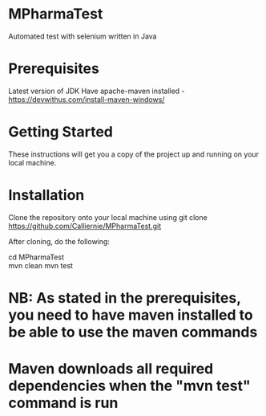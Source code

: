 # MPharmaTest
Automated test with selenium written in Java

# Prerequisites
Latest version of JDK
Have apache-maven installed - https://devwithus.com/install-maven-windows/
 
# Getting Started
These instructions will get you a copy of the project up and running on your local machine.

# Installation
Clone the repository onto your local machine using git clone https://github.com/Calliernie/MPharmaTest.git

After cloning, do the following:

  cd MPharmaTest                       
  mvn clean
  mvn test
  
# NB: As stated in the prerequisites, you need to have maven installed to be able to use the maven commands
# Maven downloads all required dependencies when the "mvn test" command is run
 
